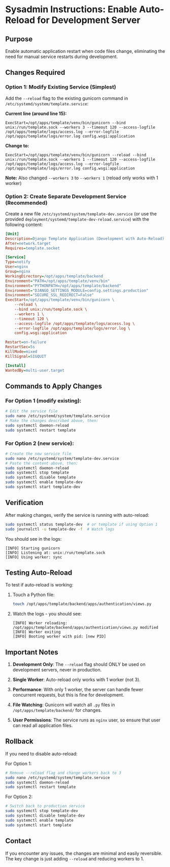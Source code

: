 # Sysadmin Instructions: Enable Auto-Reload for Development Server

## Purpose
Enable automatic application restart when code files change, eliminating the need for manual service restarts during development.

## Changes Required

### Option 1: Modify Existing Service (Simplest)
Add the `--reload` flag to the existing gunicorn command in `/etc/systemd/system/template.service`:

**Current line (around line 15):**
```
ExecStart=/opt/apps/template/venv/bin/gunicorn --bind unix:/run/template.sock --workers 3 --timeout 120 --access-logfile /opt/apps/template/logs/access.log --error-logfile /opt/apps/template/logs/error.log config.wsgi:application
```

**Change to:**
```
ExecStart=/opt/apps/template/venv/bin/gunicorn --reload --bind unix:/run/template.sock --workers 1 --timeout 120 --access-logfile /opt/apps/template/logs/access.log --error-logfile /opt/apps/template/logs/error.log config.wsgi:application
```

**Note:** Also changed `--workers 3` to `--workers 1` (reload only works with 1 worker)

### Option 2: Create Separate Development Service (Recommended)
Create a new file `/etc/systemd/system/template-dev.service` (or use the provided `deployment/systemd/template-dev-reload.service`) with the following content:

```ini
[Unit]
Description=Django Template Application (Development with Auto-Reload)
After=network.target
Requires=template.socket

[Service]
Type=notify
User=nginx
Group=nginx
WorkingDirectory=/opt/apps/template/backend
Environment="PATH=/opt/apps/template/venv/bin"
Environment="PYTHONPATH=/opt/apps/template/backend"
Environment="DJANGO_SETTINGS_MODULE=config.settings.production"
Environment="SECURE_SSL_REDIRECT=False"
ExecStart=/opt/apps/template/venv/bin/gunicorn \
    --reload \
    --bind unix:/run/template.sock \
    --workers 1 \
    --timeout 120 \
    --access-logfile /opt/apps/template/logs/access.log \
    --error-logfile /opt/apps/template/logs/error.log \
    config.wsgi:application

Restart=on-failure
RestartSec=5s
KillMode=mixed
KillSignal=SIGQUIT

[Install]
WantedBy=multi-user.target
```

## Commands to Apply Changes

### For Option 1 (modify existing):
```bash
# Edit the service file
sudo nano /etc/systemd/system/template.service
# Make the changes described above, then:
sudo systemctl daemon-reload
sudo systemctl restart template
```

### For Option 2 (new service):
```bash
# Create the new service file
sudo nano /etc/systemd/system/template-dev.service
# Paste the content above, then:
sudo systemctl daemon-reload
sudo systemctl stop template
sudo systemctl disable template
sudo systemctl enable template-dev
sudo systemctl start template-dev
```

## Verification
After making changes, verify the service is running with auto-reload:

```bash
sudo systemctl status template-dev  # or template if using Option 1
sudo journalctl -u template-dev -f  # Watch logs
```

You should see in the logs:
```
[INFO] Starting gunicorn
[INFO] Listening at: unix:/run/template.sock
[INFO] Using worker: sync
```

## Testing Auto-Reload
To test if auto-reload is working:

1. Touch a Python file:
   ```bash
   touch /opt/apps/template/backend/apps/authentication/views.py
   ```

2. Watch the logs - you should see:
   ```
   [INFO] Worker reloading: /opt/apps/template/backend/apps/authentication/views.py modified
   [INFO] Worker exiting
   [INFO] Booting worker with pid: [new PID]
   ```

## Important Notes

1. **Development Only**: The `--reload` flag should ONLY be used on development servers, never in production.

2. **Single Worker**: Auto-reload only works with 1 worker (not 3).

3. **Performance**: With only 1 worker, the server can handle fewer concurrent requests, but this is fine for development.

4. **File Watching**: Gunicorn will watch all `.py` files in `/opt/apps/template/backend/` for changes.

5. **User Permissions**: The service runs as `nginx` user, so ensure that user can read all application files.

## Rollback
If you need to disable auto-reload:

For Option 1:
```bash
# Remove --reload flag and change workers back to 3
sudo nano /etc/systemd/system/template.service
sudo systemctl daemon-reload
sudo systemctl restart template
```

For Option 2:
```bash
# Switch back to production service
sudo systemctl stop template-dev
sudo systemctl disable template-dev
sudo systemctl enable template
sudo systemctl start template
```

## Contact
If you encounter any issues, the changes are minimal and easily reversible. The key change is just adding `--reload` and reducing workers to 1.
